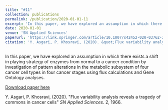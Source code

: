 ```yaml
---
title: "#11"
collection: publications
permalink: /publication/2020-01-01-11
excerpt: 'In this paper, we have explored an assumption in which there exists a shift in playing strategy of enzymes from normal to a cancer condition by investigation of pattern alterations in the metabolic subsystem of four cancer cell types in four cancer stages using flux calculations and Gene Ontology analyses.'
date: 2020-01-01
venue: 'SN Applied Sciences'
paperurl: 'https://link.springer.com/article/10.1007/s42452-020-03762-3'
citation: 'Y. Asgari, P. Khosravi, (2020). &quot;Flux variability analysis reveals a tragedy of commons in cancer cells&quot; <i>SN Applied Sciences</i>. 2, 1966'
---
```

In this paper, we have explored an assumption in which there exists a shift in playing strategy of enzymes from normal to a cancer condition by investigation of pattern alterations in the metabolic subsystem of four cancer cell types in four cancer stages using flux calculations and Gene Ontology analyses.

[Download paper here](https://link.springer.com/article/10.1007/s42452-020-03762-3)

Y. Asgari, P. Khosravi, (2020). "Flux variability analysis reveals a tragedy of commons in cancer cells" <i>SN Applied Sciences</i>. 2, 1966.
